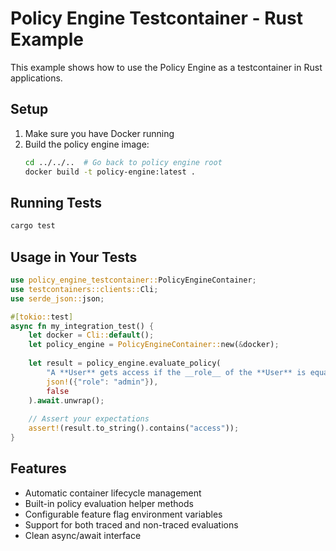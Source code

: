 # Policy Engine Testcontainer - Rust Example

This example shows how to use the Policy Engine as a testcontainer in Rust applications.

## Setup

1. Make sure you have Docker running
2. Build the policy engine image:
   ```bash
   cd ../../..  # Go back to policy engine root
   docker build -t policy-engine:latest .
   ```

## Running Tests

```bash
cargo test
```

## Usage in Your Tests

```rust
use policy_engine_testcontainer::PolicyEngineContainer;
use testcontainers::clients::Cli;
use serde_json::json;

#[tokio::test]
async fn my_integration_test() {
    let docker = Cli::default();
    let policy_engine = PolicyEngineContainer::new(&docker);
    
    let result = policy_engine.evaluate_policy(
        "A **User** gets access if the __role__ of the **User** is equal to \"admin\".",
        json!({"role": "admin"}),
        false
    ).await.unwrap();
    
    // Assert your expectations
    assert!(result.to_string().contains("access"));
}
```

## Features

- Automatic container lifecycle management
- Built-in policy evaluation helper methods
- Configurable feature flag environment variables
- Support for both traced and non-traced evaluations
- Clean async/await interface